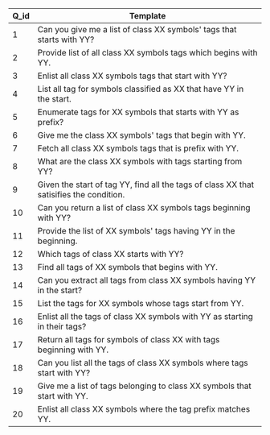 | Q_id | Template                                                                                                    |
|------|-------------------------------------------------------------------------------------------------------------|
| 1    | Can you give me a list of class XX symbols' tags that starts with YY?                                       |
| 2    | Provide list of all class XX symbols tags which begins with YY.                                             |
| 3    | Enlist all class XX symbols tags that start with YY?                                                        |
| 4    | List all tag for symbols classified as XX that have YY in the start.                                        |
| 5    | Enumerate tags for XX symbols that starts with YY as prefix?                                                |
| 6    | Give me the class XX symbols' tags that begin with YY.                                                      |
| 7    | Fetch all class XX symbols tags that is prefix with YY.                                                     |
| 8    | What are the class XX symbols with tags starting from YY?                                                   |
| 9    | Given the start of tag YY, find all the tags of class XX that satisifies the condition.                     |
| 10   | Can you return a list of class XX symbols tags beginning with YY?                                           |
| 11   | Provide the list of XX symbols' tags having YY in the beginning.                                            |
| 12   | Which tags of class XX starts with YY?                                                                      |
| 13   | Find all tags of XX symbols that begins with YY.                                                            |
| 14   | Can you extract all tags from class XX symbols having YY in the start?                                      |
| 15   | List the tags for XX symbols whose tags start from YY.                                                      |
| 16   | Enlist all the tags of class XX symbols with YY as starting in their tags?                                  |
| 17   | Return all tags for symbols of class XX with tags beginning with YY.                                        |
| 18   | Can you list all the tags of class XX symbols where tags start with YY?                                     |
| 19   | Give me a list of tags belonging to class XX symbols that start with YY.                                    |
| 20   | Enlist all class XX symbols where the tag prefix matches YY.                                                |
